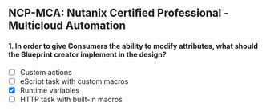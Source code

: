 ## NCP-MCA: Nutanix Certified Professional - Multicloud Automation

#### 1. In order to give Consumers the ability to modify attributes, what should the Blueprint creator implement in the design?

- [ ] Custom actions
- [ ] eScript task with custom macros
- [x] Runtime variables
- [ ] HTTP task with built-in macros
